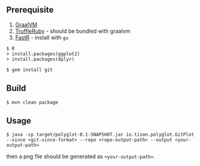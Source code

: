 ## Prerequisite

1. [GraalVM](https://github.com/oracle/graal)
2. [TruffleRuby](https://github.com/oracle/truffleruby) - should be bundled with graalvm
3. [FastR](https://github.com/oracle/fastr) - install with `gu`

```
$ R
> install.packages(ggplot2)
> install.packages(dplyr)
```

```
$ gem install git
```

## Build

```
$ mvn clean package
```

## Usage

```
$ java -cp target/polyglot-0.1-SNAPSHOT.jar io.tison.polyglot.GitPlot --since <git-since-format> --repo <repo-output-path> --output <your-output-path>
```

then a png file should be generated as `<your-output-path>`.

